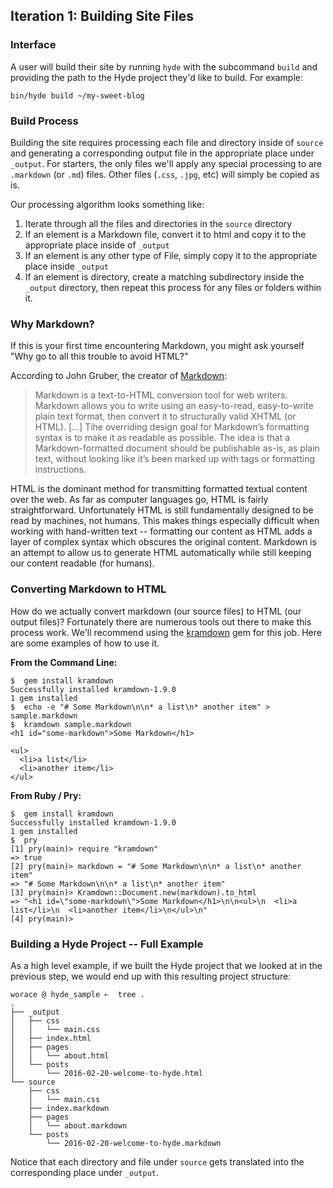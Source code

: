 ## Iteration 1: Building Site Files

### Interface

A user will build their site by running `hyde` with the subcommand `build` and providing the path to the Hyde project they'd like to build. For example:

```
bin/hyde build ~/my-sweet-blog
```

### Build Process

Building the site requires processing each file and directory inside of `source` and generating a corresponding output file in the appropriate place under `_output`. For starters, the only files we'll apply any special processing to are `.markdown` (or `.md`) files. Other files (`.css`, `.jpg`, etc) will simply be copied as is.

Our processing algorithm looks something like:

1. Iterate through all the files and directories in the `source` directory
2. If an element is a Markdown file, convert it to html and copy it to the appropriate place inside
of `_output`
3. If an element is any other type of File, simply copy it to the appropriate place inside `_output`
4. If an element is directory, create a matching subdirectory inside the `_output` directory, then repeat
this process for any files or folders within it.

### Why Markdown?

If this is your first time encountering Markdown, you might ask yourself "Why go to all this trouble to avoid HTML?"

According to John Gruber, the creator of [Markdown](https://daringfireball.net/projects/markdown/):

> Markdown is a text-to-HTML conversion tool for web writers. Markdown allows you to write using an easy-to-read, easy-to-write plain text format, then convert it to structurally valid XHTML (or HTML). [...] Tihe overriding design goal for Markdown’s formatting syntax is to make it as readable as possible. The idea is that a Markdown-formatted document should be publishable as-is, as plain text, without looking like it’s been marked up with tags or formatting instructions.

HTML is the dominant method for transmitting formatted textual content over the web. As far as computer languages go, HTML is fairly straightforward. Unfortunately HTML is still fundamentally designed to be read by machines, not humans. This makes things especially difficult when working with hand-written text -- formatting our content as HTML adds a layer of complex syntax which obscures the original content. Markdown is an attempt to allow us to generate HTML automatically while still keeping our content readable (for humans).

### Converting Markdown to HTML

How do we actually convert markdown (our source files) to HTML (our output files)? Fortunately there are numerous tools out there to make this process work. We'll recommend using the [kramdown](http://kramdown.gettalong.org/index.html) gem for this job. Here are some examples of how to use it.

**From the Command Line:**

```
$  gem install kramdown
Successfully installed kramdown-1.9.0
1 gem installed
$  echo -e "# Some Markdown\n\n* a list\n* another item" > sample.markdown
$  kramdown sample.markdown
<h1 id="some-markdown">Some Markdown</h1>

<ul>
  <li>a list</li>
  <li>another item</li>
</ul>
```

**From Ruby / Pry:**

```
$  gem install kramdown
Successfully installed kramdown-1.9.0
1 gem installed
$  pry
[1] pry(main)> require "kramdown"
=> true
[2] pry(main)> markdown = "# Some Markdown\n\n* a list\n* another item"
=> "# Some Markdown\n\n* a list\n* another item"
[3] pry(main)> Kramdown::Document.new(markdown).to_html
=> "<h1 id=\"some-markdown\">Some Markdown</h1>\n\n<ul>\n  <li>a list</li>\n  <li>another item</li>\n</ul>\n"
[4] pry(main)>
```

### Building a Hyde Project -- Full Example

As a high level example, if we built the Hyde project that we looked at in the previous step, we would end up with this resulting project structure:

```
worace @ hyde_sample ➸  tree .
.
├── _output
│   ├── css
│   │   └── main.css
│   ├── index.html
│   ├── pages
│   │   └── about.html
│   └── posts
│       └── 2016-02-20-welcome-to-hyde.html
└── source
    ├── css
    │   └── main.css
    ├── index.markdown
    ├── pages
    │   └── about.markdown
    └── posts
        └── 2016-02-20-welcome-to-hyde.markdown
```

Notice that each directory and file under `source` gets translated into the corresponding place under `_output`.
